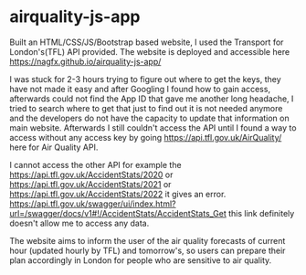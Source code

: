 # airquality-js-app
Built an HTML/CSS/JS/Bootstrap based website, I used the Transport for London's(TFL) API provided.
The website is deployed and accessible here https://nagfx.github.io/airquality-js-app/

I was stuck for 2-3 hours trying to figure out where to get the keys, they have not made it easy and after Googling I found how to gain access, afterwards could not find the App ID that gave me another long headache, I tried to search where to get that just to find out it is not needed anymore and the developers do not have the capacity to update that information on main website. Afterwards I still couldn't access the API until I found a way to access without any access key by going 
https://api.tfl.gov.uk/AirQuality/
here for Air Quality API. 

I cannot access the other API for example the https://api.tfl.gov.uk/AccidentStats/2020 or https://api.tfl.gov.uk/AccidentStats/2021 or https://api.tfl.gov.uk/AccidentStats/2022
it gives an error.
https://api.tfl.gov.uk/swagger/ui/index.html?url=/swagger/docs/v1#!/AccidentStats/AccidentStats_Get this link definitely doesn't allow me to access any data.

The website aims to inform the user of the air quality forecasts of current hour (updated hourly by TFL) and tomorrow's, so users can prepare their plan accordingly in London for people who are sensitive to air quality.
